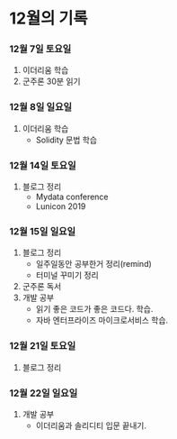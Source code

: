 # 12월의 기록

### 12월 7일 토요일 

1. 이더리움 학습
2. 군주론 30분 읽기

### 12월 8일 일요일

1. 이더리움 학습
    - Solidity 문법 학습

### 12월 14일 토요일

1. 블로그 정리
    - Mydata conference
    - Lunicon 2019

### 12월 15일 일요일

1. 블로그 정리
    - 일주일동안 공부한거 정리(remind)
    - 터미널 꾸미기 정리
2. 군주론 독서
3. 개발 공부
    - 읽기 좋은 코드가 좋은 코드다. 학습.
    - 자바 엔터프라이즈 마이크로서비스 학습.

### 12월 21일 토요일

1. 블로그 정리

### 12월 22일 일요일

1. 개발 공부
    - 이더리움과 솔리디티 입문 끝내기.
